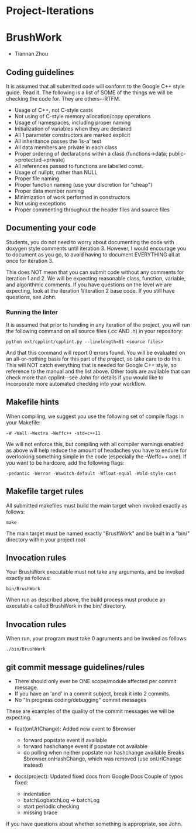 # Project-Iterations

BrushWork
=========
- Tiannan Zhou

## Coding guidelines
It is assumed that all submitted code will conform to the Google C++ style
guide. Read it. The following is a list of SOME of the things we will be
checking the code for. They are others--RTFM.
 - Usage of C++, not C-style casts
 - Not using of C-style memory allocation/copy operations
 - Usage of namespaces, including proper naming
 - Initialization of variables when they are declared
 - All 1 parameter constructors are marked explicit
 - All inheritance passes the 'is-a' test
 - All data members are private in each class
 - Proper ordering of declarations within a class (functions->data;
   public->protected->private)
 - All references passed to functions are labelled const.
 - Usage of nullptr, rather than NULL
 - Proper file naming
 - Proper function naming (use your discretion for "cheap")
 - Proper data member naming
 - Minimization of work performed in constructors
 - Not using exceptions
 - Proper commenting throughout the header files and source files

## Documenting your code
Students, you do not need to worry about documenting the code with doxygen style
comments until iteration 3. However, I would encourage you to document as you
go, to avoid having to document EVERYTHING all at once for iteration 3.

This does NOT mean that you can submit code without any comments for iteration 1
and 2. We will be expecting reasonable class, function, variable, and
algorithmic comments. If you have questions on the level we are expecting, look
at the iteration 1/iteration 2 base code. If you still have questions, see John.

### Running the linter
It is assumed that prior to handing in any iteration of the project, you will
run the following command on all source files (.cc AND .h) in your repository:

    python ext/cpplint/cpplint.py --linelength=81 <source files>

And that this command will report 0 errors found. You will be evaluated on an
all-or-nothing basis for this part of the project, so take care to do this. This
will NOT catch everything that is needed for Google C++ style, so reference to
the manual and the list above. Other tools are available that can check more
than cpplint--see John for details if you would like to incorporate more
automated checking into your workflow.

## Makefile hints
When compiling, we suggest you use the following set of compile flags in your
Makefile:

    -W -Wall -Wextra -Weffc++ -std=c++11

We will not enforce this, but compiling with all compiler warnings enabled as
above will help reduce the amount of headaches you have to endure for
overlooking something simple in the code (especially the -Weffc++ one). If you
want to be hardcore, add the following flags:

    -pedantic -Werror -Wswitch-default -Wfloat-equal -Wold-style-cast

## Makefile target rules
All submitted makefiles must build the main target when invoked exactly as
follows:

    make

The main target must be named exactly "BrushWork" and be built in a "bin/"
directory within your project root

## Invocation rules
Your BrushWork executable must not take any arguments, and be invoked exactly as
follows:

    bin/BrushWork

When run as described above, the build process must produce an executable called
BrushWork in the bin/ directory.

## Invocation rules
When run, your program must take 0 agruments and be invoked as follows:

    ./bin/BrushWork

## git commit message guidelines/rules
- There should only ever be ONE scope/module affected per commit message.
- If you have an 'and' in a commit subject, break it into 2 commits.
- No "In progress coding/debugging" commit messages

These are examples of the quality of the commit messages we will be expecting.

* feat(onUrlChange): Added new event to $browser
  - forward popstate event if available
  - forward hashchange event if popstate not available
  - do polling when neither popstate nor hashchange available
  Breaks $browser.onHashChange, which was removed (use onUrlChange instead)

* docs(project): Updated fixed docs from Google Docs
  Couple of typos fixed:
  - indentation
  - batchLogbatchLog -> batchLog
  - start periodic checking
  - missing brace


If you have questions about whether something is appropriate, see John.
